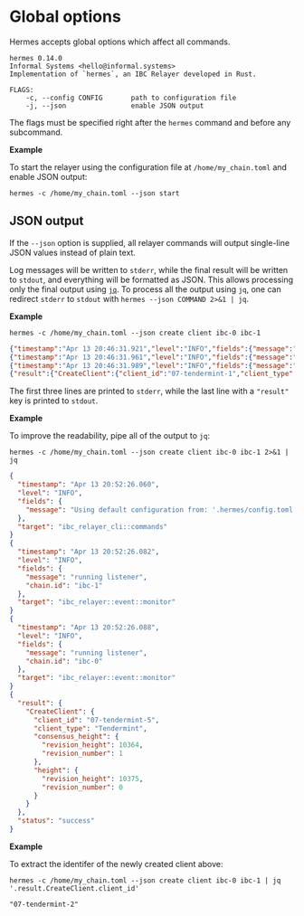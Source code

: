 # Global options

Hermes accepts global options which affect all commands.

```shell
hermes 0.14.0
Informal Systems <hello@informal.systems>
Implementation of `hermes`, an IBC Relayer developed in Rust.

FLAGS:
    -c, --config CONFIG       path to configuration file
    -j, --json                enable JSON output
```

The flags must be specified right after the `hermes` command and before any subcommand.

__Example__

To start the relayer using the configuration file at `/home/my_chain.toml` and enable JSON output:

```shell
hermes -c /home/my_chain.toml --json start
```

## JSON output

If the `--json` option is supplied, all relayer commands will output single-line JSON values instead of plain text.

Log messages will be written to `stderr`, while the final result will be written to `stdout`, and everything
will be formatted as JSON.
This allows processing only the final output using [`jq`](https://stedolan.github.io/jq/).
To process all the output using `jq`, one can redirect `stderr` to `stdout` with `hermes --json COMMAND 2>&1 | jq`.

__Example__

```shell
hermes -c /home/my_chain.toml --json create client ibc-0 ibc-1
```

```json
{"timestamp":"Apr 13 20:46:31.921","level":"INFO","fields":{"message":"Using default configuration from: '.hermes/config.toml'"},"target":"ibc_relayer_cli::commands"}
{"timestamp":"Apr 13 20:46:31.961","level":"INFO","fields":{"message":"running listener","chain.id":"ibc-1"},"target":"ibc_relayer::event::monitor"}
{"timestamp":"Apr 13 20:46:31.989","level":"INFO","fields":{"message":"running listener","chain.id":"ibc-0"},"target":"ibc_relayer::event::monitor"}
{"result":{"CreateClient":{"client_id":"07-tendermint-1","client_type":"Tendermint","consensus_height":{"revision_height":10060,"revision_number":1},"height":{"revision_height":10072,"revision_number":0}}},"status":"success"}
```

The first three lines are printed to `stderr`, while the last line with a `"result"` key is printed to `stdout`.

__Example__

To improve the readability, pipe all of the output to `jq`:

```
hermes -c /home/my_chain.toml --json create client ibc-0 ibc-1 2>&1 | jq
```

```json
{
  "timestamp": "Apr 13 20:52:26.060",
  "level": "INFO",
  "fields": {
    "message": "Using default configuration from: '.hermes/config.toml'"
  },
  "target": "ibc_relayer_cli::commands"
}
{
  "timestamp": "Apr 13 20:52:26.082",
  "level": "INFO",
  "fields": {
    "message": "running listener",
    "chain.id": "ibc-1"
  },
  "target": "ibc_relayer::event::monitor"
}
{
  "timestamp": "Apr 13 20:52:26.088",
  "level": "INFO",
  "fields": {
    "message": "running listener",
    "chain.id": "ibc-0"
  },
  "target": "ibc_relayer::event::monitor"
}
{
  "result": {
    "CreateClient": {
      "client_id": "07-tendermint-5",
      "client_type": "Tendermint",
      "consensus_height": {
        "revision_height": 10364,
        "revision_number": 1
      },
      "height": {
        "revision_height": 10375,
        "revision_number": 0
      }
    }
  },
  "status": "success"
}
```

__Example__

To extract the identifer of the newly created client above:

```
hermes -c /home/my_chain.toml --json create client ibc-0 ibc-1 | jq '.result.CreateClient.client_id'
```

```
"07-tendermint-2"
```
